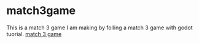 # match3game
This is a match 3 game I am making by folling a match 3 game with godot tuorial. [match 3 game](https://youtu.be/YhykrMFHOV4?si=u1O-FNp4jnnQ52sd)
